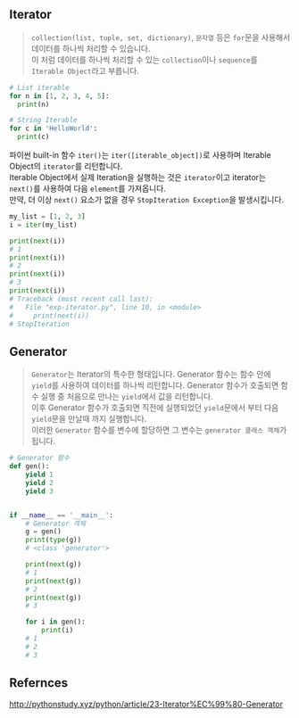 ## Iterator
> `collection(list, tuple, set, dictionary)`, `문자열` 등은 `for`문을 사용해서 데이터를 하나씩 처리할 수 있습니다.   
이 처럼 데이터를 하나씩 처리할 수 있는 `collection`이나 `sequence`를 `Iterable Object`라고 부릅니다.

```py
# List iterable
for n in [1, 2, 3, 4, 5]:
  print(n)

# String Iterable
for c in 'HelloWorld':
  print(c)
```

파이썬 built-in 함수 `iter()`는 `iter([iterable_object])`로 사용하며 Iterable Object의 `iterator`를 리턴합니다.   
Iterable Object에서 실제 Iteration을 실행하는 것은 `iterator`이고 iterator는 `next()`를 사용하여 다음 `element`를 가져옵니다.  
만약, 더 이상 `next()` 요소가 없을 경우 `StopIteration Exception`을 발생시킵니다.

```py
my_list = [1, 2, 3]
i = iter(my_list)

print(next(i))
# 1
print(next(i))
# 2
print(next(i))
# 3
print(next(i))
# Traceback (most recent call last):
#   File "exp-iterator.py", line 10, in <module>
#     print(next(i))
# StopIteration
```

## Generator
> `Generator`는 Iterator의 특수한 형태입니다. Generator 함수는 함수 안에 `yield`를 사용하여 데이터를 하나씩 리턴합니다.
Generator 함수가 호출되면 함수 실행 중 처음으로 만나는 `yield`에서 값을 리턴합니다.  
이후 Generator 함수가 호출되면 직전에 실행되었던 `yield`문에서 부터 다음 `yield`문을 만날때 까지 실행합니다.  
이러한 `Generator` 함수를 변수에 할당하면 그 변수는 `generator 클래스 객체`가 됩니다. 

```py
# Generator 함수
def gen():
    yield 1
    yield 2
    yield 3


if __name__ == '__main__':
    # Generator 객체
    g = gen()
    print(type(g))
    # <class 'generator'>

    print(next(g))
    # 1
    print(next(g))
    # 2
    print(next(g))
    # 3

    for i in gen():
        print(i)
    # 1
    # 2
    # 3
```

## Refernces
http://pythonstudy.xyz/python/article/23-Iterator%EC%99%80-Generator
